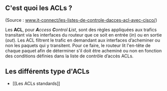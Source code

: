 ## C'est quoi les ACLs ?
(Source : www.it-connect/les-listes-de-controle-dacces-acl-avec-cisco/)

Les **ACL**, pour _**A**ccess **C**ontrol **L**ist_, sont des règles appliquées aux trafics transitant via les interfaces du routeur que ce soit en entrée (_in_) ou en sortie (_out_). Les ACL filtrent le trafic en demandant aux interfaces d’acheminer ou non les paquets qui y transitent. Pour ce faire, le routeur lit l'en-tête de chaque paquet afin de déterminer s'il doit être acheminé ou non en fonction des conditions définies dans la liste de contrôle d’accès ACLs.

## Les différents type d'ACLs

- [[Les ACLs standards]]

